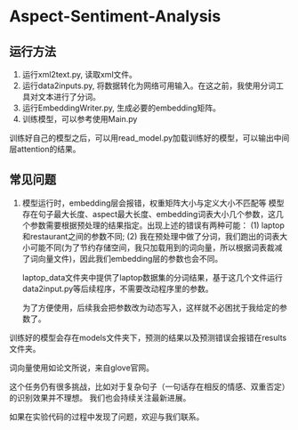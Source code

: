 # Aspect-Sentiment-Analysis
## 运行方法
1. 运行xml2text.py, 读取xml文件。
2. 运行data2inputs.py, 将数据转化为网络可用输入。在这之前，我使用分词工具对文本进行了分词。
3. 运行EmbeddingWriter.py, 生成必要的embedding矩阵。
4. 训练模型，可以参考使用Main.py

训练好自己的模型之后，可以用read_model.py加载训练好的模型，可以输出中间层attention的结果。
## 常见问题
1. 模型运行时，embedding层会报错，权重矩阵大小与定义大小不匹配等
模型存在句子最大长度、aspect最大长度、embedding词表大小几个参数，这几个参数需要根据预处理的结果指定。出现上述的错误有两种可能：
(1) laptop和restaurant之间的参数不同; (2) 我在预处理中做了分词，我们跑出的词表大小可能不同(为了节约存储空间，我只加载用到的词向量，所以根据词表裁减了词向量文件)，因此我们embedding层的参数也会不同。

    laptop_data文件夹中提供了laptop数据集的分词结果，基于这几个文件运行data2input.py等后续程序，不需要改动程序里的参数。

    为了方便使用，后续我会把参数改为动态写入，这样就不必困扰于我给定的参数了。

训练好的模型会存在models文件夹下，预测的结果以及预测错误会报错在results文件夹。

词向量使用如论文所说，来自glove官网。

这个任务仍有很多挑战，比如对于复杂句子（一句话存在相反的情感、双重否定）的识别效果并不理想。
我们也会持续关注最新进展。

如果在实验代码的过程中发现了问题，欢迎与我们联系。
